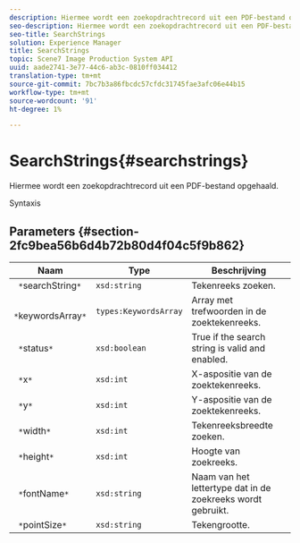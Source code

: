 ```yaml
---
description: Hiermee wordt een zoekopdrachtrecord uit een PDF-bestand opgehaald.
seo-description: Hiermee wordt een zoekopdrachtrecord uit een PDF-bestand opgehaald.
seo-title: SearchStrings
solution: Experience Manager
title: SearchStrings
topic: Scene7 Image Production System API
uuid: aade2741-3e77-44c6-ab3c-0810ff034412
translation-type: tm+mt
source-git-commit: 7bc7b3a86fbcdc57cfdc31745fae3afc06e44b15
workflow-type: tm+mt
source-wordcount: '91'
ht-degree: 1%

---
```



# SearchStrings{#searchstrings}

Hiermee wordt een zoekopdrachtrecord uit een PDF-bestand opgehaald.

Syntaxis

## Parameters {#section-2fc9bea56b6d4b72b80d4f04c5f9b862}

| Naam | Type | Beschrijving |
|---|---|---|
| ` *`searchString`*` | `xsd:string` | Tekenreeks zoeken. |
| ` *`keywordsArray`*` | `types:KeywordsArray` | Array met trefwoorden in de zoektekenreeks. |
| ` *`status`*` | `xsd:boolean` | True if the search string is valid and enabled. |
| ` *`x`*` | `xsd:int` | X-aspositie van de zoektekenreeks. |
| ` *`y`*` | `xsd:int` | Y-aspositie van de zoektekenreeks. |
| ` *`width`*` | `xsd:int` | Tekenreeksbreedte zoeken. |
| ` *`height`*` | `xsd:int` | Hoogte van zoekreeks. |
| ` *`fontName`*` | `xsd:string` | Naam van het lettertype dat in de zoekreeks wordt gebruikt. |
| ` *`pointSize`*` | `xsd:string` | Tekengrootte. |

